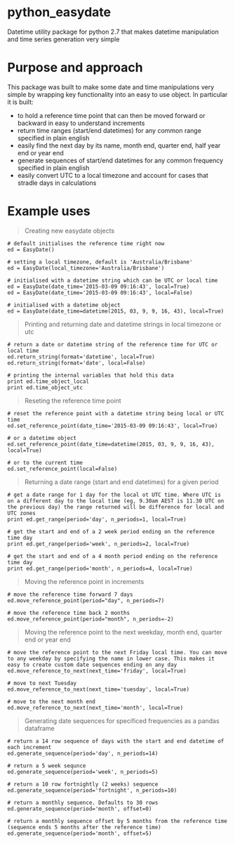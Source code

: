 # python_easydate
Datetime utility package for python 2.7 that makes datetime manipulation and time series generation very simple

# Purpose and approach
This package was built to make some date and time manipulations very simple by wrapping key functionality into an easy to use object. In particular it is built: 
- to hold a reference time point that can then be moved forward or backward in easy to understand increments
- return time ranges (start/end datetimes) for any common range specified in plain english
- easily find the next day by its name, month end, quarter end, half year end or year end
- generate sequences of start/end datetimes for any common frequency specified in plain english
- easily convert UTC to a local timezone and account for cases that stradle days in calculations

# Example uses
> Creating new easydate objects

	# default initialises the reference time right now
	ed = EasyDate()

	# setting a local timezone, default is 'Australia/Brisbane'
	ed = EasyDate(local_timezone='Australia/Brisbane')

	# initialised with a datetime string which can be UTC or local time
	ed = EasyDate(date_time='2015-03-09 09:16:43', local=True)
	ed = EasyDate(date_time='2015-03-09 09:16:43', local=False)

	# initialised with a datetime object
	ed = EasyDate(date_time=datetime(2015, 03, 9, 9, 16, 43), local=True)

> Printing and returning date and datetime strings in local timezone or utc
	
	# return a date or datetime string of the reference time for UTC or local time
	ed.return_string(format='datetime', local=True)
	ed.return_string(format='date', local=False)

	# printing the internal variables that hold this data
	print ed.time_object_local
	print ed.time_object_utc

> Reseting the reference time point
	
	# reset the reference point with a datetime string being local or UTC time
	ed.set_reference_point(date_time='2015-03-09 09:16:43', local=True)

	# or a datetime object
	ed.set_reference_point(date_time=datetime(2015, 03, 9, 9, 16, 43), local=True)

	# or to the current time
	ed.set_reference_point(local=False)

> Returning a date range (start and end datetimes) for a given period
	
	# get a date range for 1 day for the local ot UTC time. Where UTC is on a different day to the local time (eg, 9.30am AEST is 11.30 UTC on the previous day) the range returned will be difference for local and UTC zones
	print ed.get_range(period='day', n_periods=1, local=True)
	
	# get the start and end of a 2 week period ending on the reference time day
	print ed.get_range(period='week', n_periods=2, local=True)
	
	# get the start and end of a 4 month period ending on the reference time day
	print ed.get_range(period='month', n_periods=4, local=True)
	
> Moving the reference point in increments

	# move the reference time forward 7 days
	ed.move_reference_point(period="day", n_periods=7)
	
	# move the reference time back 2 months
	ed.move_reference_point(period="month", n_periods=-2)

> Moving the reference point to the next weekday, month end, quarter end or year end
	
	# move the reference point to the next Friday local time. You can move to any weekday by specifying the name in lower case. This makes it easy to create custom date sequences ending on any day
	ed.move_reference_to_next(next_time='friday', local=True)
	
	# move to next Tuesday
	ed.move_reference_to_next(next_time='tuesday', local=True)

	# move to the next month end
	ed.move_reference_to_next(next_time='month', local=True)

> Generating date sequences for specificed frequencies as a pandas dataframe
	
	# return a 14 row sequence of days with the start and end datetime of each increment
	ed.generate_sequence(period='day', n_periods=14)

	# return a 5 week sequnce
	ed.generate_sequence(period='week', n_periods=5)

	# return a 10 row fortnightly (2 weeks) sequence
	ed.generate_sequence(period='fortnight', n_periods=10)

	# return a monthly sequence. Defaults to 30 rows
	ed.generate_sequence(period='month', offset=0)

	# return a monthly sequence offset by 5 months from the reference time (sequence ends 5 months after the reference time)
	ed.generate_sequence(period='month', offset=5)

